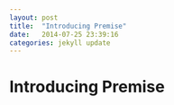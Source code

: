 ```yaml
---
layout: post
title:  "Introducing Premise"
date:   2014-07-25 23:39:16
categories: jekyll update
---
```



# Introducing Premise

